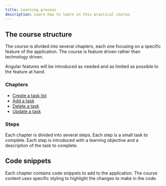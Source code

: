 ```yaml
---
title: Learning process
description: Learn how to learn in this practical course.
---
```


## The course structure

The course is divided into several chapters, each one focusing on a specific feature of the application.
The course is feature driven rather than technology driven.

Angular features will be introduced as needed and as limited as possible to the feature at hand.

### Chapters

- [Create a task list](/docs/practical-course/create-task-list)
- [Add a task](/docs/practical-course/add-task-form)
- [Delete a task](/docs/practical-course/delete-task)
- [Update a task](/docs/practical-course/update-task-route)

### Steps

Each chapter is divided into several steps. Each step is a small task to complete.
Each step is introduced with a learning objective and a description of the task to complete.

## Code snippets

Each chapter contains code snippets to add to the application.
The course content uses specific styling to highlight the changes to make in the code.

